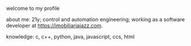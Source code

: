 welcome to my profile

about me:
21y;
control and automation engineering;
working as a software developer at https://imobiliariajazz.com.


knowledge:
c, c++, python, java, javascript, ccs, html


<!---
spank4/spank4 is a ✨ special ✨ repository because its `README.md` (this file) appears on your GitHub profile.
You can click the Preview link to take a look at your changes.
--->
